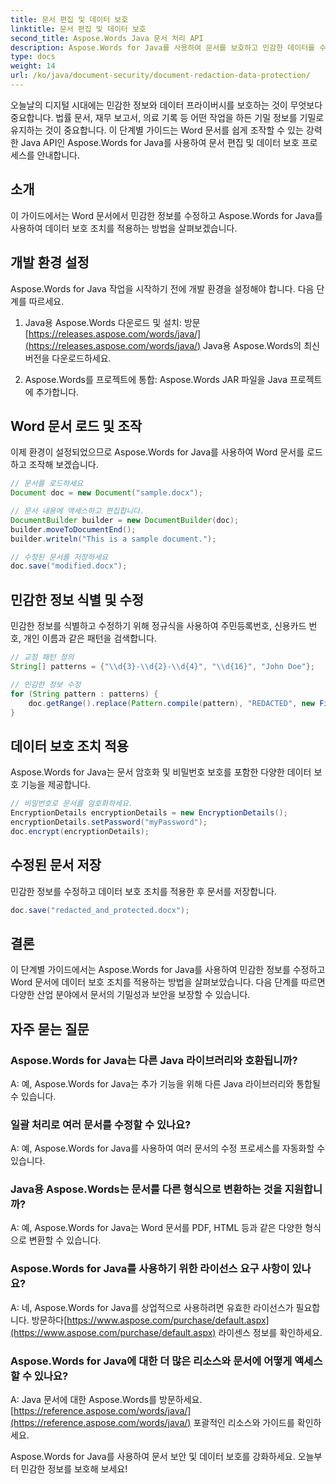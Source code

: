 ```yaml
---
title: 문서 편집 및 데이터 보호
linktitle: 문서 편집 및 데이터 보호
second_title: Aspose.Words Java 문서 처리 API
description: Aspose.Words for Java를 사용하여 문서를 보호하고 민감한 데이터를 수정하는 방법을 알아보세요. 소스 코드가 포함된 단계별 가이드입니다.
type: docs
weight: 14
url: /ko/java/document-security/document-redaction-data-protection/
---
```


오늘날의 디지털 시대에는 민감한 정보와 데이터 프라이버시를 보호하는 것이 무엇보다 중요합니다. 법률 문서, 재무 보고서, 의료 기록 등 어떤 작업을 하든 기밀 정보를 기밀로 유지하는 것이 중요합니다. 이 단계별 가이드는 Word 문서를 쉽게 조작할 수 있는 강력한 Java API인 Aspose.Words for Java를 사용하여 문서 편집 및 데이터 보호 프로세스를 안내합니다.

## 소개

이 가이드에서는 Word 문서에서 민감한 정보를 수정하고 Aspose.Words for Java를 사용하여 데이터 보호 조치를 적용하는 방법을 살펴보겠습니다. 

## 개발 환경 설정

Aspose.Words for Java 작업을 시작하기 전에 개발 환경을 설정해야 합니다. 다음 단계를 따르세요.

1.  Java용 Aspose.Words 다운로드 및 설치: 방문[https://releases.aspose.com/words/java/](https://releases.aspose.com/words/java/) Java용 Aspose.Words의 최신 버전을 다운로드하세요.

2. Aspose.Words를 프로젝트에 통합: Aspose.Words JAR 파일을 Java 프로젝트에 추가합니다.

## Word 문서 로드 및 조작

이제 환경이 설정되었으므로 Aspose.Words for Java를 사용하여 Word 문서를 로드하고 조작해 보겠습니다.

```java
// 문서를 로드하세요
Document doc = new Document("sample.docx");

// 문서 내용에 액세스하고 편집합니다.
DocumentBuilder builder = new DocumentBuilder(doc);
builder.moveToDocumentEnd();
builder.writeln("This is a sample document.");

// 수정된 문서를 저장하세요
doc.save("modified.docx");
```

## 민감한 정보 식별 및 수정

민감한 정보를 식별하고 수정하기 위해 정규식을 사용하여 주민등록번호, 신용카드 번호, 개인 이름과 같은 패턴을 검색합니다.

```java
// 교정 패턴 정의
String[] patterns = {"\\d{3}-\\d{2}-\\d{4}", "\\d{16}", "John Doe"};

// 민감한 정보 수정
for (String pattern : patterns) {
    doc.getRange().replace(Pattern.compile(pattern), "REDACTED", new FindReplaceOptions());
}
```

## 데이터 보호 조치 적용

Aspose.Words for Java는 문서 암호화 및 비밀번호 보호를 포함한 다양한 데이터 보호 기능을 제공합니다.

```java
// 비밀번호로 문서를 암호화하세요.
EncryptionDetails encryptionDetails = new EncryptionDetails();
encryptionDetails.setPassword("myPassword");
doc.encrypt(encryptionDetails);
```

## 수정된 문서 저장

민감한 정보를 수정하고 데이터 보호 조치를 적용한 후 문서를 저장합니다.

```java
doc.save("redacted_and_protected.docx");
```

## 결론

이 단계별 가이드에서는 Aspose.Words for Java를 사용하여 민감한 정보를 수정하고 Word 문서에 데이터 보호 조치를 적용하는 방법을 살펴보았습니다. 다음 단계를 따르면 다양한 산업 분야에서 문서의 기밀성과 보안을 보장할 수 있습니다.

## 자주 묻는 질문

### Aspose.Words for Java는 다른 Java 라이브러리와 호환됩니까?

A: 예, Aspose.Words for Java는 추가 기능을 위해 다른 Java 라이브러리와 통합될 수 있습니다.

### 일괄 처리로 여러 문서를 수정할 수 있나요?

A: 예, Aspose.Words for Java를 사용하여 여러 문서의 수정 프로세스를 자동화할 수 있습니다.

### Java용 Aspose.Words는 문서를 다른 형식으로 변환하는 것을 지원합니까?

A: 예, Aspose.Words for Java는 Word 문서를 PDF, HTML 등과 같은 다양한 형식으로 변환할 수 있습니다.

### Aspose.Words for Java를 사용하기 위한 라이선스 요구 사항이 있나요?

 A: 네, Aspose.Words for Java를 상업적으로 사용하려면 유효한 라이선스가 필요합니다. 방문하다[https://www.aspose.com/purchase/default.aspx](https://www.aspose.com/purchase/default.aspx) 라이센스 정보를 확인하세요.

### Aspose.Words for Java에 대한 더 많은 리소스와 문서에 어떻게 액세스할 수 있나요?

A: Java 문서에 대한 Aspose.Words를 방문하세요.[https://reference.aspose.com/words/java/](https://reference.aspose.com/words/java/) 포괄적인 리소스와 가이드를 확인하세요.

Aspose.Words for Java를 사용하여 문서 보안 및 데이터 보호를 강화하세요. 오늘부터 민감한 정보를 보호해 보세요!
